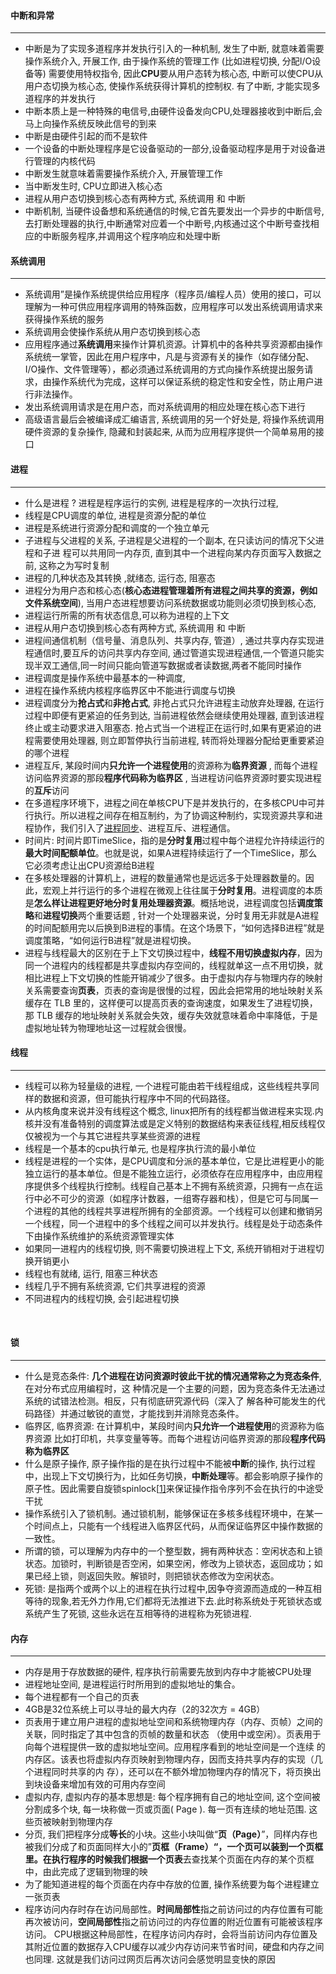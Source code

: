 #### 中断和异常

------

- 中断是为了实现多道程序并发执行引入的一种机制, 发生了中断, 就意味着需要操作系统介入, 开展工作, 由于操作系统的管理工作 (比如进程切换, 分配I/O设备等) 需要使用特权指令,  因此**CPU**要从用户态转为核心态,  中断可以使CPU从用户态切换为核心态,  使操作系统获得计算机的控制权.  有了中断, 才能实现多道程序的并发执行
- 中断本质上是一种特殊的电信号,由硬件设备发向CPU,处理器接收到中断后,会马上向操作系统反映此信号的到来
- 中断是由硬件引起的而不是软件
- 一个设备的中断处理程序是它设备驱动的一部分,设备驱动程序是用于对设备进行管理的内核代码
- 中断发生就意味着需要操作系统介入, 开展管理工作
- 当中断发生时, CPU立即进入核心态
- 进程从用户态切换到核心态有两种方式, 系统调用 和 中断
- 中断机制, 当硬件设备想和系统通信的时候,它首先要发出一个异步的中断信号,去打断处理器的执行,中断通常对应着一个中断号,内核通过这个中断号查找相应的中断服务程序,并调用这个程序响应和处理中断



#### 系统调用

------

- 系统调用”是操作系统提供给应用程序（程序员/编程人员）使用的接口，可以理解为一种可供应用程序调用的特殊函数，应用程序可以发出系统调用请求来获得操作系统的服务 
- 系统调用会使操作系统从用户态切换到核心态
- 应用程序通过**系统调用**来操作计算机资源。计算机中的各种共享资源都由操作系统统一掌管，因此在用户程序中，凡是与资源有关的操作（如存储分配、I/O操作、文件管理等），都必须通过系统调用的方式向操作系统提出服务请求，由操作系统代为完成，这样可以保证系统的稳定性和安全性，防止用户进行非法操作。
- 发出系统调用请求是在用户态，而对系统调用的相应处理在核心态下进行 
- 高级语言最后会被编译成汇编语言, 系统调用的另一个好处是, 将操作系统调用硬件资源的复杂操作, 隐藏和封装起来, 从而为应用程序提供一个简单易用的接口



#### 进程

------

- 什么是进程 ? 进程是程序运行的实例, 进程是程序的一次执行过程, 
- 线程是CPU调度的单位, 进程是资源分配的单位
- 进程是系统进行资源分配和调度的一个独立单元
- 子进程与父进程的关系, 子进程是父进程的一个副本, 在只读访问的情况下父进程和子进 程可以共用同一内存页, 直到其中一个进程向某内存页面写入数据之前, 这称之为写时复制
- 进程的几种状态及其转换 ,就绪态, 运行态, 阻塞态
- 进程分为用户态和核心态(**核心态进程管理着所有进程之间共享的资源，例如文件系统空间**), 当用户态进程想要访问系统数据或功能则必须切换到核心态,
- 进程运行所需的所有状态信息,可以称为进程的上下文
- 进程从用户态切换到核心态有两种方式, 系统调用 和 中断
- 进程间通信机制（信号量、消息队列、共享内存, 管道）, 通过共享内存实现进程通信时,要互斥的访问共享内存空间, 通过管道实现进程通信,一个管道只能实现半双工通信,同一时间只能向管道写数据或者读数据,两者不能同时操作
- 进程调度是操作系统中最基本的一种调度,
- 进程在操作系统内核程序临界区中不能进行调度与切换
- 进程调度分为**抢占式**和**非抢占式**, 非抢占式只允许进程主动放弃处理器, 在运行过程中即便有更紧迫的任务到达, 当前进程依然会继续使用处理器, 直到该进程终止或主动要求进入阻塞态.  抢占式当一个进程正在运行时,如果有更紧迫的进程需要使用处理器, 则立即暂停执行当前进程, 转而将处理器分配给更重要紧迫的哪个进程
- 进程互斥,  某段时间内**只允许一个进程使用**的资源称为**临界资源** ,  而每个进程访问临界资源的那段**程序代码称为临界区** , 当进程访问临界资源时要实现进程的**互斥**访问
- 在多道程序环境下，进程之间在单核CPU下是并发执行的，在多核CPU中可并行执行。所以进程之间存在相互制约，为了协调这种制约，实现资源共享和进程协作，我们引入了[进程同步](https://zhuanlan.zhihu.com/p/31630912)、进程互斥、进程通信。 
- 时间片: 时间片即TimeSlice，指的是**分时复用**过程中每个进程允许持续运行的**最大时间配额单位**。也就是说，如果A进程持续运行了一个TimeSlice，那么它必须考虑让出CPU资源给B进程 
-  在多核处理器的计算机上，进程的数量通常也是远远多于处理器数量的。因此，宏观上并行运行的多个进程在微观上往往属于**分时复用**。进程调度的本质是**怎么样让进程更好地分时复用处理器资源**。概括地说，进程调度包括**调度策略**和**进程切换**两个重要话题 , 针对一个处理器来说，分时复用无非就是A进程的时间配额用完以后换到B进程的事情。在这个场景下，“如何选择B进程”就是调度策略，“如何运行B进程”就是进程切换。 
-  进程与线程最大的区别在于上下文切换过程中，**线程不用切换虚拟内存**，因为同一个进程内的线程都是共享虚拟内存空间的，线程就单这一点不用切换，就相比进程上下文切换的性能开销减少了很多。由于虚拟内存与物理内存的映射关系需要查询**页表**，页表的查询是很慢的过程，因此会把常用的地址映射关系缓存在 TLB 里的，这样便可以提高页表的查询速度，如果发生了进程切换，那 TLB 缓存的地址映射关系就会失效，缓存失效就意味着命中率降低，于是虚拟地址转为物理地址这一过程就会很慢。

  

#### 线程

------

- 线程可以称为轻量级的进程,  一个进程可能由若干线程组成，这些线程共享同样的数据和资源，但可能执行程序中不同的代码路径。
- 从内核角度来说并没有线程这个概念, linux把所有的线程都当做进程来实现.内核并没有准备特别的调度算法或是定义特别的数据结构来表征线程,相反线程仅仅被视为一个与其它进程共享某些资源的进程
- 线程是一个基本的cpu执行单元, 也是程序执行流的最小单位
- 线程是进程的一个实体，是CPU调度和分派的基本单位，它是比进程更小的能独立运行的基本单位。但是不能独立运行，必须依存在应用程序中，由应用程序提供多个线程执行控制。线程自己基本上不拥有系统资源，只拥有一点在运行中必不可少的资源（如程序计数器，一组寄存器和栈），但是它可与同属一个进程的其他的线程共享进程所拥有的全部资源。一个线程可以创建和撤销另一个线程，同一个进程中的多个线程之间可以并发执行。线程是处于动态条件下由操作系统维护的系统资源管理实体
-  如果同一进程内的线程切换, 则不需要切换进程上下文, 系统开销相对于进程切换开销更小
- 线程也有就绪, 运行, 阻塞三种状态
- 线程几乎不拥有系统资源, 它们共享进程的资源
- 不同进程内的线程切换, 会引起进程切换

​                                                                                                                                                                                                                                                                                                                                                                                                                                                                                                                                                                                                                                                                                                                                                                                                                                                                                                                                                                                                                                                                                                                                                                                                                                                                                                                                                                                                                                                                                                                                                                                                                                                                                                                                                                                                                                                                                                                                                                                                                                                                                                                                                                                                                                                                                                                                                                                                                                                                                                                                                                                                                                                                                                                                                                                                                                                                                                                                                                                                                                                                                                                                                                                                                                                                                                                                                                                                                                                                                                                                                                         

#### 锁

------

- 什么是竞态条件: **几个进程在访问资源时彼此干扰的情况通常称之为竞态条件**,在对分布式应用编程时，这
  种情况是一个主要的问题，因为竞态条件无法通过系统的试错法检测。相反，只有彻底研究源代码（深入了
  解各种可能发生的代码路径）并通过敏锐的直觉，才能找到并消除竞态条件。
- 临界区, 临界资源: 在计算机中，某段时间内**只允许一个进程使用**的资源称为临界资源  比如打印机，共享变量等等。而每个进程访问临界资源的那段**程序代码称为临界区** 
- 什么是原子操作, 原子操作指的是在执行过程中不能被**中断**的操作, 执行过程中，出现上下文切换行为，比如任务切换，**中断处理**等。都会影响原子操作的原子性。因此需要自旋锁spinlock[[1\]](https://link.zhihu.com/?target=https%3A//en.wikipedia.org/wiki/Spinlock)来保证操作指令序列不会在执行的中途受干扰 
- 操作系统引入了锁机制。通过锁机制，能够保证在多核多线程环境中，在某一个时间点上，只能有一个线程进入临界区代码，从而保证临界区中操作数据的一致性。 
- 所谓的锁，可以理解为内存中的一个整型数，拥有两种状态：空闲状态和上锁状态。加锁时，判断锁是否空闲，如果空闲，修改为上锁状态，返回成功；如果已经上锁，则返回失败。解锁时，则把锁状态修改为空闲状态。 
- 死锁: 是指两个或两个以上的进程在执行过程中,因争夺资源而造成的一种互相等待的现象,若无外力作用,它们都将无法推进下去.此时称系统处于死锁状态或系统产生了死锁, 这些永远在互相等待的进程称为死锁进程. 





#### 内存

------

- 内存是用于存放数据的硬件, 程序执行前需要先放到内存中才能被CPU处理
- 进程地址空间, 是进程运行时所用到的虚拟地址的集合。 
- 每个进程都有一个自己的页表
- 4GB是32位系统上可以寻址的最大内存（2的32次方 = 4GB）
- 页表用于建立用户进程的虚拟地址空间和系统物理内存（内存、页帧）之间的关联，同时指定了其中包含的页帧的数量和状态 （使用中或空闲）。页表用于向每个进程提供一致的虚拟地址空间。应用程序看到的地址空间是一个连续 的内存区。该表也将虚拟内存页映射到物理内存，因而支持共享内存的实现（几个进程同时共享的内 存），还可以在不额外增加物理内存的情况下，将页换出到块设备来增加有效的可用内存空间
- 虚拟内存, 虚拟内存的基本思想是: 每个程序拥有自己的地址空间, 这个空间被分割成多个块, 每一块称做一页或页面( Page ). 每一页有连续的地址范围. 这些页被映射到物理内存
- 分页,  我们把程序分成**等长**的小块。这些小块叫做“**页（Page）**”，同样内存也被我们分成了和页面同样大小的”**页框（Frame）“，**一个页可以装到一个页框里。在执行程序的时候我们根据一个**页表**去查找某个页面在内存的某个页框中，由此完成了逻辑到物理的映 
- 为了能知道进程的每个页面在内存中存放的位置, 操作系统要为每个进程建立一张页表
- 程序访问内存时存在访问局部性。**时间局部性**指之前访问过的内存位置有可能再次被访问，**空间局部性**指之前访问过的内存位置的附近位置有可能被该程序访问。 CPU根据这种局部性，在程序访问内存时，会将当前访问内存位置及其附近位置的数据存入CPU缓存以减少内存访问来节省时间，硬盘和内存之间也同理. 这就是我们访问过网页后再次访问会感觉明显变快的原因                                                                                                                                                                                                                                                                                                                                                                                                                                                                                                                                                                                                                                                                                                                                                                                                                                                                                                                                                                                                                                                                                                                                                                                                                                                                                                                                                                                                                                                                                                                                                                                                                                                                                                                                                                                                                                                                                                                                                                                                                                                                                                                                                                                                                                                                                                                                                                                                                                                                                                                                                                                                                                                                                                                                                                                                                                                                                                                                                                                                                                                                                                                                                                                                                                                                                                                                                                                                                                                                                                                                                                                                                                                                                                                                                                                                                                                                                                                                                                                                                                                                                                                                                                                                                                                                                                                                                                                                                                                                                                                                                                                                                                                                                                                                                                                                                                                                                                                                                                                                                                                                                                                        

